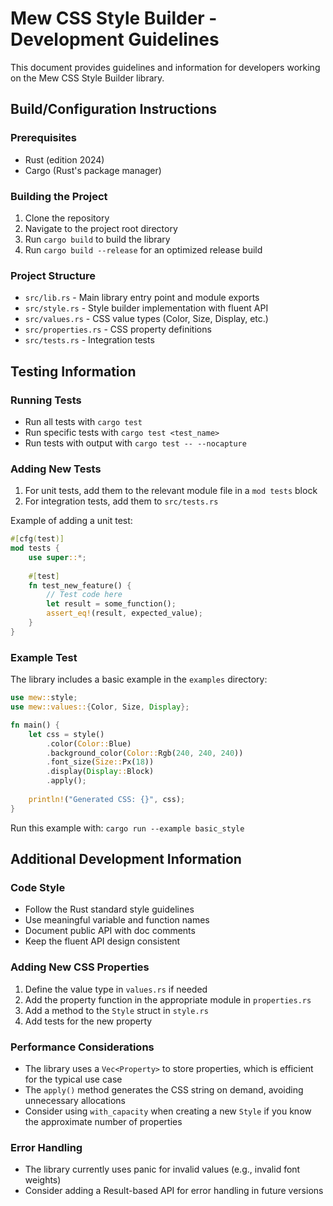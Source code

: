 # Mew CSS Style Builder - Development Guidelines

This document provides guidelines and information for developers working on the Mew CSS Style Builder library.

## Build/Configuration Instructions

### Prerequisites
- Rust (edition 2024)
- Cargo (Rust's package manager)

### Building the Project
1. Clone the repository
2. Navigate to the project root directory
3. Run `cargo build` to build the library
4. Run `cargo build --release` for an optimized release build

### Project Structure
- `src/lib.rs` - Main library entry point and module exports
- `src/style.rs` - Style builder implementation with fluent API
- `src/values.rs` - CSS value types (Color, Size, Display, etc.)
- `src/properties.rs` - CSS property definitions
- `src/tests.rs` - Integration tests

## Testing Information

### Running Tests
- Run all tests with `cargo test`
- Run specific tests with `cargo test <test_name>`
- Run tests with output with `cargo test -- --nocapture`

### Adding New Tests
1. For unit tests, add them to the relevant module file in a `mod tests` block
2. For integration tests, add them to `src/tests.rs`

Example of adding a unit test:
```rust
#[cfg(test)]
mod tests {
    use super::*;
    
    #[test]
    fn test_new_feature() {
        // Test code here
        let result = some_function();
        assert_eq!(result, expected_value);
    }
}
```

### Example Test
The library includes a basic example in the `examples` directory:

```rust
use mew::style;
use mew::values::{Color, Size, Display};

fn main() {
    let css = style()
        .color(Color::Blue)
        .background_color(Color::Rgb(240, 240, 240))
        .font_size(Size::Px(18))
        .display(Display::Block)
        .apply();
    
    println!("Generated CSS: {}", css);
}
```

Run this example with: `cargo run --example basic_style`

## Additional Development Information

### Code Style
- Follow the Rust standard style guidelines
- Use meaningful variable and function names
- Document public API with doc comments
- Keep the fluent API design consistent

### Adding New CSS Properties
1. Define the value type in `values.rs` if needed
2. Add the property function in the appropriate module in `properties.rs`
3. Add a method to the `Style` struct in `style.rs`
4. Add tests for the new property

### Performance Considerations
- The library uses a `Vec<Property>` to store properties, which is efficient for the typical use case
- The `apply()` method generates the CSS string on demand, avoiding unnecessary allocations
- Consider using `with_capacity` when creating a new `Style` if you know the approximate number of properties

### Error Handling
- The library currently uses panic for invalid values (e.g., invalid font weights)
- Consider adding a Result-based API for error handling in future versions